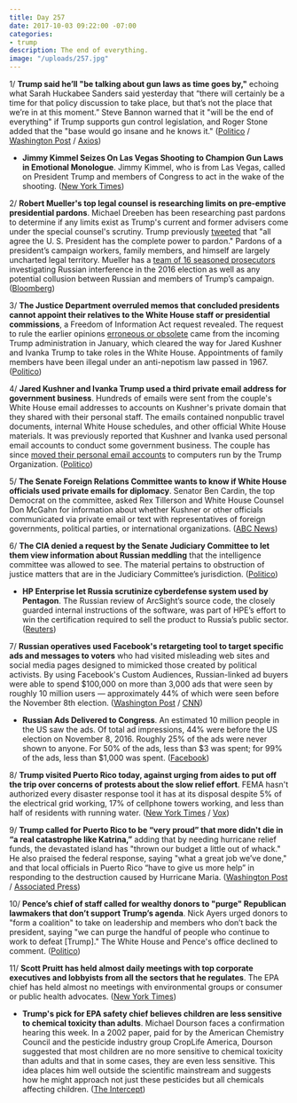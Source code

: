 ```yaml
---
title: Day 257
date: 2017-10-03 09:22:00 -07:00
categories:
- trump
description: The end of everything.
image: "/uploads/257.jpg"
---
```


1/ **Trump said he’ll "be talking about gun laws as time goes by,"** echoing what Sarah Huckabee Sanders said yesterday that “there will certainly be a time for that policy discussion to take place, but that’s not the place that we’re in at this moment.” Steve Bannon warned that it "will be the end of everything" if Trump supports gun control legislation, and Roger Stone added that the "base would go insane and he knows it."  ([Politico](http://www.politico.com/story/2017/10/03/trump-gun-laws-243405) / [Washington Post](https://www.washingtonpost.com/news/the-fix/wp/2017/10/02/white-house-now-is-not-the-time-to-talk-about-gun-control-but-if-you-look-to-chicago/) / [Axios](https://www.axios.com/trump-wont-pivot-to-gun-control-probably-2492197581.html))

* **Jimmy Kimmel Seizes On Las Vegas Shooting to Champion Gun Laws in Emotional Monologue**. Jimmy Kimmel, who is from Las Vegas, called on President Trump and members of Congress to act in the wake of the shooting. ([New York Times](https://www.nytimes.com/2017/10/03/arts/television/kimmel-vegas-shooting.html?_r=0))

2/ **Robert Mueller's top legal counsel is researching limits on pre-emptive presidential pardons**. Michael Dreeben has been researching past pardons to determine if any limits exist as Trump's current and former advisers come under the special counsel's scrutiny. Trump previously [tweeted](https://whatthefuckjusthappenedtoday.com/2017/07/22/day-184/#1-trump-lost-his-shit-on-twitter-tod) that "all agree the U. S. President has the complete power to pardon." Pardons of a president’s campaign workers, family members, and himself are largely uncharted legal territory. Mueller has a [team of 16 seasoned prosecutors](http://abcnews.go.com/Politics/special-counsel-robert-mueller-assembled-team-16-seasoned/story?id=50186443) investigating Russian interference in the 2016 election as well as any potential collusion between Russian  and members of Trump’s campaign. ([Bloomberg](https://www.bloomberg.com/news/articles/2017-10-03/mueller-tasks-adviser-with-getting-ahead-of-pre-emptive-pardons))

3/ **The Justice Department overruled memos that concluded presidents cannot appoint their relatives to the White House staff or presidential commissions**, a Freedom of Information Act request revealed. The request to rule the earlier opinions [erroneous or obsolete](http://www.politico.com/story/2017/01/justice-department-blesses-white-house-post-for-kushner-233968) came from the incoming Trump administration in January, which cleared the way for Jared Kushner and Ivanka Trump to take roles in the White House. Appointments of family members have been illegal under an anti-nepotism law passed in 1967. ([Politico](http://www.politico.com/story/2017/10/03/justice-department-legal-memos-presidents-appoint-relatives-243395))

4/ **Jared Kushner and Ivanka Trump used a third private email address for government business**. Hundreds of emails were sent from the couple's White House email addresses to accounts on Kushner's private domain that they shared with their personal staff. The emails contained nonpublic travel documents, internal White House schedules, and other official White House materials. It was previously reported that Kushner and Ivanka used personal email accounts to conduct some government business. The couple has since [moved their personal email accounts](https://www.usatoday.com/story/news/politics/2017/10/03/exclusive-jared-kushners-personal-email-moved-trump-organization-computers-amid-public-scrutiny/728467001/) to computers run by the Trump Organization. ([Politico](http://www.politico.com/story/2017/10/02/jared-kushner-email-account-white-house-243389))

5/ **The Senate Foreign Relations Committee wants to know if White House officials used private emails for diplomacy**. Senator Ben Cardin, the top Democrat on the committee, asked Rex Tillerson and White House Counsel Don McGahn for information about whether Kushner or other officials communicated via private email or text with representatives of foreign governments, political parties, or international organizations.  ([ABC News](http://abcnews.go.com/Politics/top-democrat-demands-answers-kushner-private-email-diplomacy/story?id=50251650))

6/ **The CIA denied a request by the Senate Judiciary Committee to let them view information about Russian meddling** that the intelligence committee was allowed to see. The material pertains to obstruction of justice matters that are in the Judiciary Committee’s jurisdiction. ([Politico](http://www.politico.com/story/2017/10/02/cia-russia-senate-judiciary-243384))

* **HP Enterprise let Russia scrutinize cyberdefense system used by Pentagon**. The Russian review of ArcSight’s source code, the closely guarded internal instructions of the software, was part of HPE’s effort to win the certification required to sell the product to Russia’s public sector.  ([Reuters](https://www.reuters.com/article/us-usa-cyber-russia-hpe-specialreport/special-report-hp-enterprise-let-russia-scrutinize-cyberdefense-system-used-by-pentagon-idUSKCN1C716M))

7/ **Russian operatives used Facebook's retargeting tool to target specific ads and messages to voters** who had visited misleading web sites and social media pages designed to mimicked those created by political activists. By using Facebook's Custom Audiences, Russian-linked ad buyers were able to spend $100,000 on more than 3,000 ads that were seen by roughly 10 million users — approximately 44% of which were seen before the November 8th election. ([Washington Post](https://www.washingtonpost.com/business/economy/russians-took-a-page-from-corporate-america-by-using-facebook-tool-to-id-and-influence-voters/2017/10/02/681e40d8-a7c5-11e7-850e-2bdd1236be5d_story.html) / [CNN](http://money.cnn.com/2017/10/02/media/facebook-russian-ads-10-million/index.html))

* **Russian Ads Delivered to Congress**. An estimated 10 million people in the US saw the ads. Of total ad impressions, 44% were before the US election on November 8, 2016. Roughly 25% of the ads were never shown to anyone. For 50% of the ads, less than $3 was spent; for 99% of the ads, less than $1,000 was spent. ([Facebook](https://newsroom.fb.com/news/2017/10/hard-questions-russian-ads-delivered-to-congress/))

8/ **Trump visited Puerto Rico today, against urging from aides to put off the trip over concerns of protests about the slow relief effort**. FEMA hasn't authorized every disaster response tool it has at its disposal despite 5% of the electrical grid working, 17% of cellphone towers working, and less than half of residents with running water. ([New York Times](https://www.nytimes.com/2017/10/02/us/politics/trump-las-vegas-mass-shooting.html) / [Vox](https://www.vox.com/policy-and-politics/2017/10/3/16400510/fema-puerto-rico-hurricane))

9/ **Trump called for Puerto Rico to be “very proud” that more didn't die in “a real catastrophe like Katrina,”** adding that by needing hurricane relief funds, the devastated island has "thrown our budget a little out of whack." He also praised the federal response, saying "what a great job we’ve done," and that local officials in Puerto Rico “have to give us more help” in responding to the destruction caused by Hurricane Maria.  ([Washington Post](https://www.washingtonpost.com/politics/trump-praises-himself-for-administrations-great-job-in-puerto-rico/2017/10/03/fdb5eeb4-a83a-11e7-8ed2-c7114e6ac460_story.html) / [Associated Press](https://apnews.com/2055da43223a456e8ad635a22348fafc/Trump-heads-to-Puerto-Rico-to-survey-hurricane-damage))

10/ **Pence’s chief of staff called for wealthy donors to "purge" Republican lawmakers that don’t support Trump’s agenda**. Nick Ayers urged donors to "form a coalition" to take on leadership and members who don’t back the president, saying "we can purge the handful of people who continue to work to defeat \[Trump\]." The White House and Pence's office declined to comment. ([Politico](http://www.politico.com/story/2017/10/03/purge-anti-trump-republicans-nick-ayers-243416))

11/ **Scott Pruitt has held almost daily meetings with top corporate executives and lobbyists from all the sectors that he regulates**. The EPA chief has held almost no meetings with environmental groups or consumer or public health advocates. ([New York Times](https://www.nytimes.com/2017/10/03/us/politics/epa-scott-pruitt-calendar-industries-coal-oil-environmentalists.html))

* **Trump's pick for EPA safety chief believes children are less sensitive to chemical toxicity than adults**. Michael Dourson faces a confirmation hearing this week. In a 2002 paper, paid for by the American Chemistry Council and the pesticide industry group CropLife America, Dourson suggested that most children are no more sensitive to chemical toxicity than adults and that in some cases, they are even less sensitive. This idea places him well outside the scientific mainstream and suggests how he might approach not just these pesticides but all chemicals affecting children. ([The Intercept](https://theintercept.com/2017/10/03/epa-nominee-michael-dourson-toxic-chemicals/))
